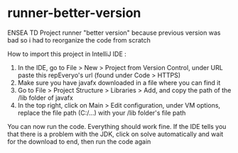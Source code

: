 # runner-better-version
ENSEA TD Project runner
"better version" because previous version was bad so i had to reorganize the code from scratch

How to import this project in IntelliJ IDE :

1. In the IDE, go to File > New > Project from Version Control, under URL paste this repEveryo's url (found under Code > HTTPS)
2. Make sure you have javafx downloaded in a file where you can find it
3. Go to File > Project Structure > Libraries > Add, and copy the path of the /lib folder of javafx
4. In the top right, click on Main > Edit configuration, under VM options, replace the file path (C:/...) with your /lib folder's file path

You can now run the code. Everything should work fine.
If the IDE tells you that there is a problem with the JDK, click on solve automatically and wait for the download to end, then run the code again
